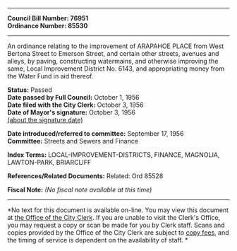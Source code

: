 * * * * *  
  
**Council Bill Number: [](#h0)[](#h2)76951**   
**Ordinance Number: 85530**  
  
* * * * *  
  
An ordinance relating to the improvement of ARAPAHOE PLACE from West Bertona Street to Emerson Street, and certain other streets, avenues and alleys, by paving, constructing watermains, and otherwise improving the same, Local Improvement District No. 6143, and appropriating money from the Water Fund in aid thereof.  
  
**Status:** Passed   
**Date passed by Full Council:** October 1, 1956   
**Date filed with the City Clerk:** October 3, 1956   
**Date of Mayor's signature:** October 3, 1956   
[(about the signature date)](/~public/approvaldate.htm)   
  
  
**Date introduced/referred to committee:** September 17, 1956   
**Committee:** Streets and Sewers and Finance   
  
**Index Terms:** LOCAL-IMPROVEMENT-DISTRICTS, FINANCE, MAGNOLIA, LAWTON-PARK, BRIARCLIFF  
  
**References/Related Documents:** Related: Ord 85528  
  
**Fiscal Note:** *(No fiscal note available at this time)*  
  
* * * * *  
  
*No text for this document is available on-line. You may view this document at [the Office of the City Clerk](http://www.seattle.gov/leg/clerk/contactUs.htm). If you are unable to visit the Clerk's Office, you may request a copy or scan be made for you by Clerk staff. Scans and copies provided by the Office of the City Clerk are subject to [copy fees](http://clerk.seattle.gov/~public/clerkfees.htm), and the timing of service is dependent on the availability of staff. *  
  
  
